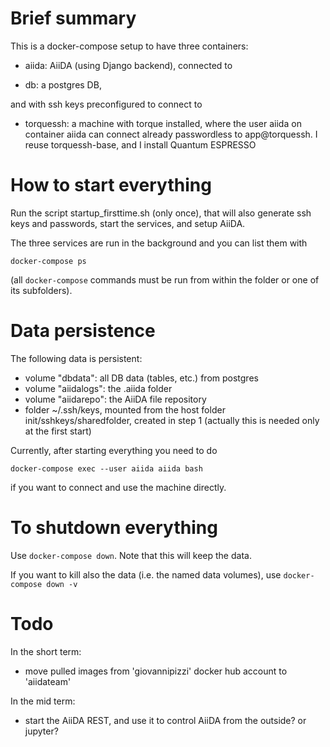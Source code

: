 # Brief summary

This is a docker-compose setup to have three containers:

- aiida: AiiDA (using Django backend), connected to 

- db: a postgres DB, 
  
and with ssh keys preconfigured to connect to 

- torquessh: a machine with torque installed, where the user aiida on container
  aiida can connect already passwordless to app@torquessh.
  I reuse torquessh-base, and I install Quantum ESPRESSO

# How to start everything

Run the script startup_firsttime.sh (only once), that will also
generate ssh keys and passwords, start the services, and setup AiiDA.

The three services are run in the background and you can list them with

`docker-compose ps`

(all `docker-compose` commands must be run from within the folder or one
of its subfolders).

# Data persistence

The following data is persistent:

- volume "dbdata": all DB data (tables, etc.) from postgres
- volume "aiidalogs": the .aiida folder
- volume "aiidarepo": the AiiDA file repository
- folder ~/.ssh/keys, mounted from the host folder init/sshkeys/sharedfolder,
  created in step 1 (actually this is needed only at the first start)

Currently, after starting everything you need to do

``docker-compose exec --user aiida aiida bash``

if you want to connect and use the machine directly.

# To shutdown everything

Use `docker-compose down`. Note that this will keep the data.

If you want to kill also the data (i.e. the named data volumes), use
`docker-compose down -v`

# Todo

In the short term:

  - move pulled images from 'giovannipizzi' docker hub account to 'aiidateam'

In the mid term:

  - start the AiiDA REST, and use it to control AiiDA from the outside? or jupyter?

